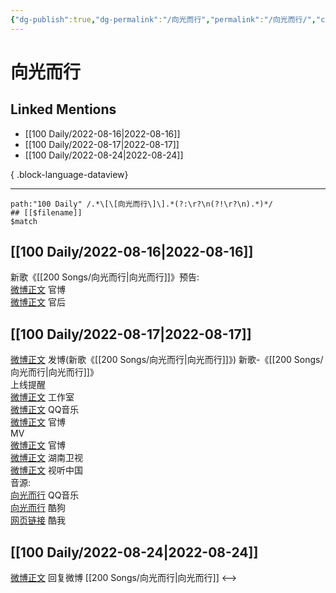 ```yaml
---
{"dg-publish":true,"dg-permalink":"/向光而行","permalink":"/向光而行/","created":"2022-12-07T16:04:20.000+08:00","updated":"2023-04-10T15:35:38.000+08:00"}
---
```


# 向光而行

## Linked Mentions
- [[100 Daily/2022-08-16\|2022-08-16]]
- [[100 Daily/2022-08-17\|2022-08-17]]
- [[100 Daily/2022-08-24\|2022-08-24]]

{ .block-language-dataview}

---

```expander
path:"100 Daily" /.*\[\[向光而行\]\].*(?:\r?\n(?!\r?\n).*)*/
## [[$filename]]
$match
```
## [[100 Daily/2022-08-16\|2022-08-16]]
新歌《[[200 Songs/向光而行\|向光而行]]》预告:  
[微博正文](https://m.weibo.cn/2539323341/4803032484942720) 官博  
[微博正文](https://m.weibo.cn/5248300719/4803043294446217) 官后
## [[100 Daily/2022-08-17\|2022-08-17]]
[微博正文](https://m.weibo.cn/1736988591/4803395607596594) 发博(新歌《[[200 Songs/向光而行\|向光而行]]》)
新歌-《[[200 Songs/向光而行\|向光而行]]》  
上线提醒  
[微博正文](https://m.weibo.cn/7478855230/4803396442261000) 工作室  
[微博正文](https://m.weibo.cn/2169129705/4803393023121763) QQ音乐  
[微博正文](https://m.weibo.cn/2539323341/4803032484942720) 官博  
MV  
[微博正文](https://m.weibo.cn/2539323341/4803393631813752) 官博  
[微博正文](https://m.weibo.cn/1638629382/4803393023905113) 湖南卫视  
[微博正文](https://m.weibo.cn/7408066931/4803402279944835) 视听中国  
音源:  
[向光而行](https://weibo.cn/sinaurl?u=https%3A%2F%2Fi.y.qq.com%2Fv8%2Fplaysong.html%3Fsongid%3D371595974%26source%3Dyqq%26ADTAG%3Dhz_wb_sf%26channelId%3D10081987) QQ音乐  
[向光而行](https://weibo.cn/sinaurl?u=https%3A%2F%2Ft3.kugou.com%2Fsong.html%3Fid%3D1V8n085zCV3) 酷狗  
[网页链接](https://weibo.cn/sinaurl?u=http%3A%2F%2Fm.kuwo.cn%2Fnewh5app%2Fplay_detail%2F234368753) 酷我
## [[100 Daily/2022-08-24\|2022-08-24]]
[微博正文](https://weibo.com/detail/4803395607596594) 回复微博 [[200 Songs/向光而行\|向光而行]]
<-->